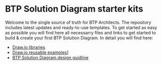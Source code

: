 # BTP Solution Diagram starter kits

Welcome to the single source of truth for BTP Architects. The repository includes latest updates and ready-to-use templates. To get started as easy as possible you will find here all necessarry files and links to get started to build & create your first BTP Solution Diagram.
In detail you will find here:

- [Draw.io libraries](/assets/shape-libraries-and-editable-presets/draw.io/)
- [Draw.io reusable examples](/assets/editable-diagram-examples/)]
- [BTP Solution Diagram design guidline](https://sap.github.io/btp-solution-diagrams/docs/solution_diagr_intro/big_picture/)
